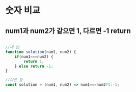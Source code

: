 숫자 비교
===

num1과 num2가 같으면 1, 다르면 -1 return
---

```javascript

//내 답
function solution(num1, num2) {
    if(num1===num2) {
        return 1;
    } else return -1;
}

//다른 답
const solution = (num1, num2) => num1===num2?1:-1;

```